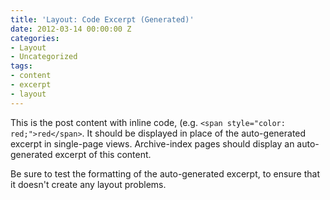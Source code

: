 ```yaml
---
title: 'Layout: Code Excerpt (Generated)'
date: 2012-03-14 00:00:00 Z
categories:
- Layout
- Uncategorized
tags:
- content
- excerpt
- layout
---
```


This is the post content with inline code, (e.g. `<span style="color: red;">red</span>`. It should be displayed in place of the auto-generated excerpt in single-page views. Archive-index pages should display an auto-generated excerpt of this content.

Be sure to test the formatting of the auto-generated excerpt, to ensure that it doesn't create any layout problems.